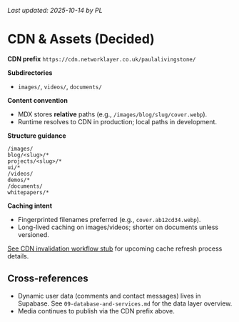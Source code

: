 _Last updated: 2025-10-14 by PL_

# CDN & Assets (Decided)

**CDN prefix**
`https://cdn.networklayer.co.uk/paulalivingstone/`

**Subdirectories**

- `images/`, `videos/`, `documents/`

**Content convention**

- MDX stores **relative** paths (e.g., `/images/blog/slug/cover.webp`).
- Runtime resolves to CDN in production; local paths in development.

**Structure guidance**

```text
/images/
blog/<slug>/*
projects/<slug>/*
ui/*
/videos/
demos/*
/documents/
whitepapers/*
```

**Caching intent**

- Fingerprinted filenames preferred (e.g., `cover.ab12cd34.webp`).
- Long-lived caching on images/videos; shorter on documents unless versioned.

[See CDN invalidation workflow stub](05-cdn-and-assets-invalidation.md) for upcoming cache refresh process details.

## Cross-references

- Dynamic user data (comments and contact messages) lives in Supabase. See `09-database-and-services.md` for the data layer overview.
- Media continues to publish via the CDN prefix above.
